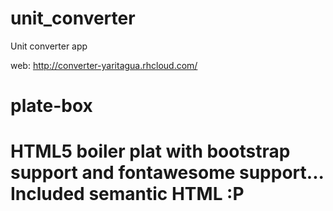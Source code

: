 # unit_converter
Unit converter app

web: http://converter-yaritagua.rhcloud.com/

plate-box
=========

HTML5 boiler plat with bootstrap support and fontawesome support... Included semantic HTML :P
=======
